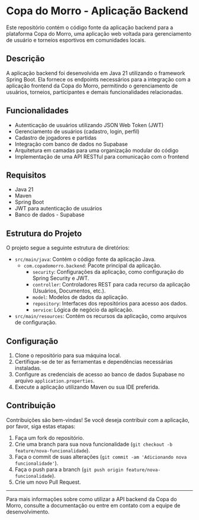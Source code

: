 # Copa do Morro - Aplicação Backend

Este repositório contém o código fonte da aplicação backend para a plataforma Copa do Morro, uma aplicação web voltada para gerenciamento de usuário e torneios esportivos em comunidades locais.

## Descrição

A aplicação backend foi desenvolvida em Java 21 utilizando o framework Spring Boot. Ela fornece os endpoints necessários para a integração com a aplicação frontend da Copa do Morro, permitindo o gerenciamento de usuários, torneios, participantes e demais funcionalidades relacionadas.

## Funcionalidades

- Autenticação de usuários utilizando JSON Web Token (JWT)
- Gerenciamento de usuários (cadastro, login, perfil)
- Cadastro de jogadores e partidas
- Integração com banco de dados no Supabase
- Arquitetura em camadas para uma organização modular do código
- Implementação de uma API RESTful para comunicação com o frontend

## Requisitos

- Java 21
- Maven
- Spring Boot
- JWT para autenticação de usuários
- Banco de dados - Supabase

## Estrutura do Projeto

O projeto segue a seguinte estrutura de diretórios:

- `src/main/java`: Contém o código fonte da aplicação Java.
    - `com.copadomorro.backend`: Pacote principal da aplicação.
        - `security`: Configurações da aplicação, como configuração do Spring Security e JWT.
        - `controller`: Controladores REST para cada recurso da aplicação (Usuários, Documentos, etc.).
        - `model`: Modelos de dados da aplicação.
        - `repository`: Interfaces dos repositórios para acesso aos dados.
        - `service`: Lógica de negócio da aplicação.
- `src/main/resources`: Contém os recursos da aplicação, como arquivos de configuração.

## Configuração

1. Clone o repositório para sua máquina local.
2. Certifique-se de ter as ferramentas e dependências necessárias instaladas.
3. Configure as credenciais de acesso ao banco de dados Supabase no arquivo `application.properties`.
4. Execute a aplicação utilizando Maven ou sua IDE preferida.

## Contribuição

Contribuições são bem-vindas! Se você deseja contribuir com a aplicação, por favor, siga estas etapas:

1. Faça um fork do repositório.
2. Crie uma branch para sua nova funcionalidade (`git checkout -b feature/nova-funcionalidade`).
3. Faça o commit de suas alterações (`git commit -am 'Adicionando nova funcionalidade'`).
4. Faça o push para a branch (`git push origin feature/nova-funcionalidade`).
5. Crie um novo Pull Request.


---

Para mais informações sobre como utilizar a API backend da Copa do Morro, consulte a documentação ou entre em contato com a equipe de desenvolvimento.

